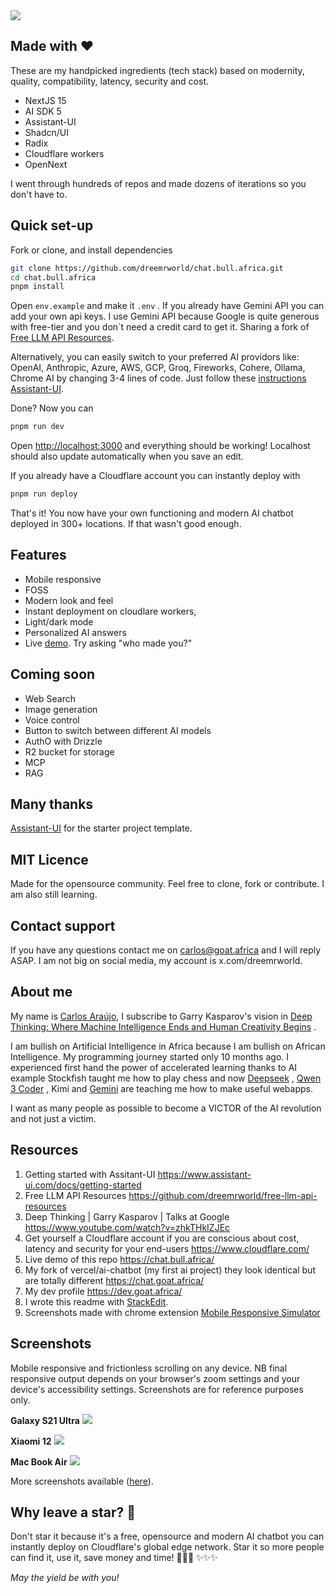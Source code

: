 <img src="./public/images/og-image.jpg"/>


## Made with :hearts:
These are my handpicked ingredients (tech stack) based on modernity, quality, compatibility, latency, security and cost.

 - NextJS 15
 - AI SDK 5
 - Assistant-UI
 - Shadcn/UI
 - Radix
 - Cloudflare workers
 - OpenNext

I went through hundreds  of repos and made dozens of iterations so you don't have to.

## Quick set-up 
Fork or clone, and install dependencies
```bash
git clone https://github.com/dreemrworld/chat.bull.africa.git
cd chat.bull.africa 
pnpm install 
```
Open `env.example` and make it `.env` . If you already have Gemini API you can add your own api keys. I use Gemini API because Google is quite generous with free-tier and you don´t need a credit card to get it. Sharing a fork of [Free LLM API Resources](https://github.com/dreemrworld/free-llm-api-resources).  

Alternatively,  you can easily switch to your preferred AI providors like: OpenAI, Anthropic, Azure, AWS, GCP, Groq, Fireworks, Cohere, Ollama, Chrome AI by changing 3-4 lines of code. Just follow these [instructions  Assistant-UI](https://www.assistant-ui.com/docs/getting-started#setup-backend-endpoint).  

Done? Now you can

```bash 
pnpm run dev
```
Open [http://localhost:3000](http://localhost:3000) and everything should be working!  Localhost should also update automatically  when you save an edit. 

If you already have a Cloudflare account you can instantly deploy with
 
```bash 
pnpm run deploy
```
That's it! You now have your own functioning and modern AI chatbot deployed in 300+ locations. If that wasn't good enough.


## Features 

 - Mobile responsive 
 - FOSS
 - Modern look and feel
 - Instant deployment on cloudlare workers,
 - Light/dark mode
 - Personalized AI answers 
 - Live [demo](https://chat.bull.africa/). Try asking  "who made you?"

## Coming soon

 - Web Search
 - Image generation
 - Voice control
 - Button to switch between different AI models 
 - AuthO with Drizzle
 - R2 bucket for storage 
 - MCP
 - RAG
 
## Many thanks
[Assistant-UI](https://github.com/Yonom/assistant-ui) for the starter project template.


## MIT Licence
Made for the opensource community.  Feel free to clone, fork or contribute. I am also still learning. 


## Contact support
If you have any questions contact me on [carlos@goat.africa](mailto:carlos@goat.africa) and I will reply ASAP. I am not big on social media, my account is x.com/dreemrworld.  

## About me
My name is [Carlos Araújo](https://dev.goat.africa/), I subscribe to Garry Kasparov's vision in [Deep Thinking: Where Machine Intelligence Ends and Human Creativity Begins](https://www.amazon.com/Deep-Thinking-Machine-Intelligence-Creativity/dp/161039786X) . 

I am bullish on Artificial Intelligence in Africa because I am bullish on African Intelligence. My programming journey started only 10 months ago. I experienced first hand the power of accelerated learning thanks to AI example Stockfish taught me how to play chess and now [Deepseek](https://chat.deepseek.com/) ,  [Qwen 3 Coder](https://chat.qwen.ai/) , Kimi and [Gemini](https://gemini.google.com/chat) are teaching me how to make useful webapps. 

I want as many people as possible to become a VICTOR of the AI revolution and not just a victim.  

## Resources 
 1.  Getting started with Assitant-UI https://www.assistant-ui.com/docs/getting-started
 2. Free LLM API Resources
https://github.com/dreemrworld/free-llm-api-resources
 3. Deep Thinking | Garry Kasparov | Talks at Google https://www.youtube.com/watch?v=zhkTHkIZJEc
 4. Get yourself a Cloudflare account if you are conscious about cost, latency and security for your end-users https://www.cloudflare.com/
 5. Live demo of this repo https://chat.bull.africa/
 6. My fork of vercel/ai-chatbot (my first ai project) they look identical but are totally different  https://chat.goat.africa/
 7. My dev profile https://dev.goat.africa/
 8. I wrote this readme with [StackEdit](https://stackedit.io/).
 9. Screenshots made with chrome extension [Mobile Responsive Simulator](https://chromewebstore.google.com/detail/mobile-simulator-responsi/ckejmhbmlajgoklhgbapkiccekfoccmk) 

## Screenshots 
Mobile responsive and frictionless scrolling on any device.  NB final responsive output depends on your browser's zoom settings and your device's accessibility settings. Screenshots are for reference purposes only.
 
**Galaxy S21 Ultra** 
<img src="./public/images/Galaxy-S21-Ultra-chat.bull.africa.png"/>

**Xiaomi 12** 
<img src="./public/images/Xiaomi-12-chat.bull.africa-dark.png"/>

**Mac Book Air**
<img src="./public/images/Macbook-Air-chat.bull.africa-dark.png"/>

More screenshots available ([here](https://github.com/dreemrworld/chat.bull.africa/tree/main/public/images)).


## Why leave a star? :star2:
Don't star it because it's a free, opensource and modern AI chatbot you can instantly deploy on Cloudflare's global edge network. Star it so more people can find it, use it, save money and time! :rocket::rocket::rocket: :sparkles::sparkles::sparkles:

*May the yield be with you!* 
